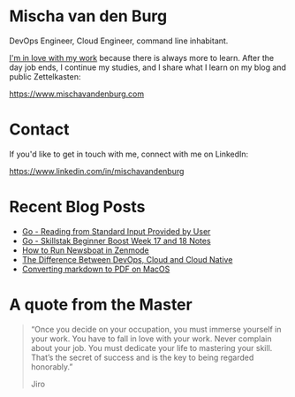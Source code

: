 # Mischa van den Burg

DevOps Engineer, Cloud Engineer, command line inhabitant.

[I'm in love with my work](https://mischavandenburg.com/zet/articles/jiro-sushi/) because there is always more to learn. After the day job ends, I continue my studies, and I share what I learn on my blog and public Zettelkasten:

https://www.mischavandenburg.com

# Contact

If you'd like to get in touch with me, connect with me on LinkedIn:

https://www.linkedin.com/in/mischavandenburg

# Recent Blog Posts
<!-- BLOG-POST-LIST:START -->
- [Go - Reading from Standard Input Provided by User](https://mischavandenburg.com/zet/go-reading-stdinput-cmdline/)
- [Go - Skillstak Beginner Boost Week 17 and 18 Notes](https://mischavandenburg.com/zet/go-rwxrob-boost-week-17-18/)
- [How to Run Newsboat in Zenmode](https://mischavandenburg.com/zet/newsboat-in-zenmode/)
- [The Difference Between DevOps, Cloud and Cloud Native](https://mischavandenburg.com/zet/cloud-cloudnative-devops/)
- [Converting markdown to PDF on MacOS](https://mischavandenburg.com/zet/pandoc-markdown-pdf-macos/)
<!-- BLOG-POST-LIST:END -->

# A quote from the Master

> “Once you decide on your occupation, you must immerse yourself in your work. You have to fall in love with your work. Never complain about your job. You must dedicate your life to mastering your skill. That’s the secret of success and is the key to being regarded honorably.”
>
> Jiro
